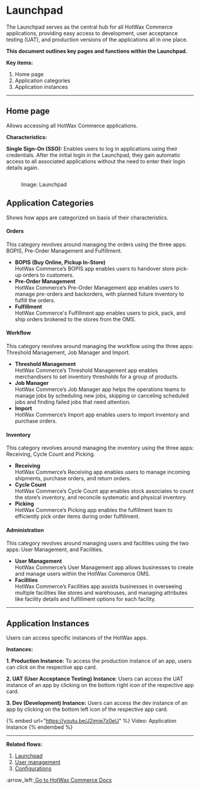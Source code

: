 # Launchpad

The Launchpad serves as the central hub for all HotWax Commerce applications, providing easy access to development, user acceptance testing (UAT), and production versions of the applications all in one place.

**This document outlines key pages and functions within the Launchpad.**

**Key items:**

1. Home page
2. Application categories
3. Application instances

***

## Home page

Allows accessing all HotWax Commerce applications.

**Characteristics:**

**Single Sign-On (SSO):** Enables users to log in applications using their credentials. After the initial login in the Launchpad, they gain automatic access to all associated applications without the need to enter their login details again.

<figure><img src="launchpad/.gitbook/assets/LaunchPad.png" alt=""><figcaption><p>Image: Launchpad</p></figcaption></figure>

## **Application Categories**

Shows how apps are categorized on basis of their characteristics.

#### Orders

This category revolves around managing the orders using the three apps: BOPIS, Pre-Order Management and Fulfillment.

* **BOPIS (Buy Online, Pickup In-Store)**\
  HotWax Commerce’s BOPIS app enables users to handover store pick-up orders to customers.
* **Pre-Order Management**\
  HotWax Commerce’s Pre-Order Management app enables users to manage pre-orders and backorders, with planned future inventory to fulfill the orders.
* **Fulfillment**\
  HotWax Commerce's Fulfillment app enables users to pick, pack, and ship orders brokered to the stores from the OMS.

#### Workflow

This category revolves around managing the workflow using the three apps: Threshold Management, Job Manager and Import.

* **Threshold Management**\
  HotWax Commerce’s Threshold Management app enables merchandisers to set inventory thresholds for a group of products.
* **Job Manager**\
  HotWax Commerce’s Job Manager app helps the operations teams to manage jobs by scheduling new jobs, skipping or canceling scheduled jobs and finding failed jobs that need attention.
* **Import**\
  HotWax Commerce’s Import app enables users to import inventory and purchase orders.

#### Inventory

This category revolves around managing the inventory using the three apps: Receiving, Cycle Count and Picking.

* **Receiving**\
  HotWax Commerce’s Receiving app enables users to manage incoming shipments, purchase orders, and return orders.
* **Cycle Count**\
  HotWax Commerce’s Cycle Count app enables stock associates to count the store’s inventory, and reconcile systematic and physical inventory.
* **Picking**\
  HotWax Commerce’s Picking app enables the fulfillment team to efficiently pick order items during order fulfillment.

#### Administration

This category revolves around managing users and facilities using the two apps: User Management, and Facilities.

* **User Management**\
  HotWax Commerce’s User Management app allows businesses to create and manage users within the HotWax Commerce OMS.
* **Facilities**\
  HotWax Commerce’s Facilities app assists businesses in overseeing multiple facilities like stores and warehouses, and managing attributes like facility details and fulfillment options for each facility.

***

## Application Instances

Users can access specific instances of the HotWax apps.

**Instances:**

**1. Production Instance:** To access the production instance of an app, users can click on the respective app card.

**2. UAT (User Acceptance Testing) Instance**: Users can access the UAT instance of an app by clicking on the bottom right icon of the respective app card.

**3. Dev (Development) Instance:** Users can access the dev instance of an app by clicking on the bottom left icon of the respective app card.

{% embed url="https://youtu.be/J2imie7z0eU" %}
Video: Application Instance
{% endembed %}

***

**Related flows:**

1. [Launchpad](https://launchpad.hotwax.io/home/)
2. [User management](https://app.gitbook.com/o/l53nGvPQLhOHrKCP9HTG/s/vsbL9DiW8kFNTItD6870/)
3. [Configurations](https://app.gitbook.com/o/l53nGvPQLhOHrKCP9HTG/s/PoTFyo0cPPGdyZu8kxeb/)

:arrow\_left:[ Go to HotWax Commerce Docs](https://app.gitbook.com/o/l53nGvPQLhOHrKCP9HTG/s/TefRnbhmBjhScpq172vl/)

